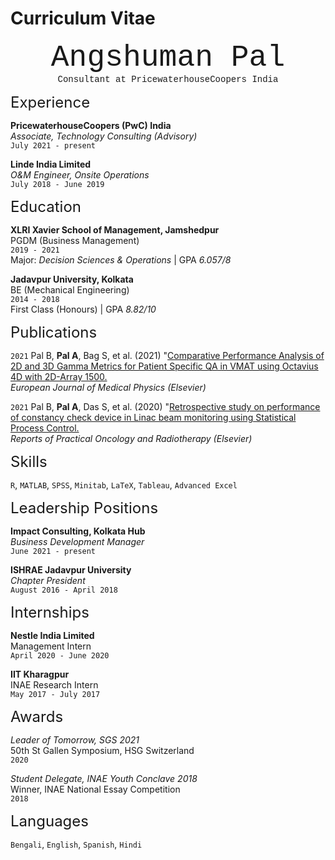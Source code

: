 # Curriculum Vitae


<p align="center">
<font size="7"> <span style="font-family:Courier New;">Angshuman Pal</span> </font><br/>
<span style="font-family:Courier New;">Consultant at PricewaterhouseCoopers India</span>
</p>



<font size="5"> Experience </font>

__PricewaterhouseCoopers (PwC) India__<br/>
*Associate, Technology Consulting (Advisory)*<br/>
`July 2021 - present`<br/>



__Linde India Limited__<br/>
*O&M Engineer, Onsite Operations*<br/>
`July 2018 - June 2019`<br/>
    

    
<font size="5"> Education </font>

__XLRI Xavier School of Management, Jamshedpur__<br/>
PGDM (Business Management)<br/>
`2019 - 2021`<br/>
Major: *Decision Sciences & Operations* | GPA *6.057/8*

__Jadavpur University, Kolkata__<br/>
BE (Mechanical Engineering)<br/>
`2014 - 2018`<br/>
First Class (Honours) | GPA *8.82/10*


    
<font size="5"> Publications </font>

`2021`
Pal B, **Pal A**, Bag S, et al. (2021) "[Comparative Performance Analysis of 2D and 3D Gamma Metrics for Patient Specific QA in VMAT using Octavius 4D with 2D-Array 1500.](https://www.sciencedirect.com/science/article/abs/pii/S1120179721003264)<br/>
*European Journal of Medical Physics (Elsevier)*

`2021`
Pal B, **Pal A**, Das S, et al. (2020) "[Retrospective study on performance of constancy check device in Linac beam monitoring using Statistical Process Control.](https://www.sciencedirect.com/science/article/pii/S1507136719301026)<br/>
*Reports of Practical Oncology and Radiotherapy (Elsevier)*



    
<font size="5"> Skills </font>
        
`R`, `MATLAB`, `SPSS`, `Minitab`, `LaTeX`, `Tableau`, `Advanced Excel`



    
<font size="5"> Leadership Positions </font>
    
    
__Impact Consulting, Kolkata Hub__<br/>
*Business Development Manager*<br/>
`June 2021 - present`

__ISHRAE Jadavpur University__<br/>
*Chapter President*<br/>
`August 2016 - April 2018`


    
    
<font size="5"> Internships </font>

__Nestle India Limited__<br/>
Management Intern<br/>
`April 2020 - June 2020`

__IIT Kharagpur__<br/>
INAE Research Intern<br/>
`May 2017 - July 2017`


<font size="5"> Awards </font>

*Leader of Tomorrow, SGS 2021*<br/>
50th St Gallen Symposium, HSG Switzerland<br/>
`2020`

*Student Delegate, INAE Youth Conclave 2018*<br/>
Winner, INAE National Essay Competition<br/>
`2018`


    
<font size="5"> Languages </font>

`Bengali`, `English`, `Spanish`, `Hindi`

